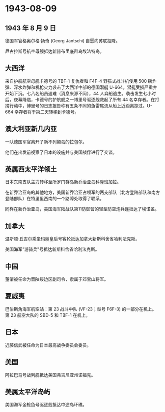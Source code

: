 # 1943-08-09

## 1943 年 8 月 9 日

德国军官格奥尔格·扬奇 (Georg Jantschi) 自愿向苏联投降。

尼古拉斯号航空母舰抵达新赫布里底群岛埃法特岛。

## 大西洋

来自护航航空母舰卡德号的 TBF-1 复仇者和 F4F-4 野猫式战斗机使用 500
磅炸弹、深水炸弹和机枪火力袭击了大西洋中部的德国潜艇
U-664。潜艇受损严重并开始下沉。七八名船员遇难（消息来源不同），44
人弃船逃生。袭击发生七小时后，夜幕降临，卡德号的护航舰之一博里号驱逐舰救起了所有
44
名幸存者。在打捞行动中，博里号的日志报告称有五条不同的鱼雷尾流从船上近距离掠过。U-664
幸存者将于第二天转移到卡德号。

## 澳大利亚新几内亚

一队德国军官离开了新不列颠岛的拉包尔。

他们在出发前视察了日本的设施并与美国战俘进行了交谈。

## 英属西太平洋领土

日本东南支队主力转移至所罗门群岛新乔治亚岛科隆班加拉。

在新乔治亚岛的其他地方，美国新乔治亚占领军的两支部队（北方登陆部队和南方登陆部队）在特里里西南的一个路障处取得了联系。

同样在新乔治亚岛，美国海军陆战队第11防御营的轻型防空炮兵连抵达了埃诺盖。

## 加拿大

温斯顿·丘吉尔乘坐玛丽皇后号客轮抵达加拿大新斯科舍省哈利法克斯。

美国海军"游骑兵"号抵达新斯科舍省哈利法克斯。

## 中国

董肇被任命为晋陕绥边区副司令，隶属于邓宝山将军。

## 夏威夷

巴伯斯角海军航空站：第 23 战斗中队 (VF-23；型号 F6F-3)
的一部分在机上。第 23 航空大队的 SBD-5 和 TBF-1 在机上。

## 日本

近藤信武被任命为日本最高战争委员会委员。

## 美国

阿拉巴马号战列舰抵达美国弗吉尼亚州诺福克。

## 美属太平洋岛屿

美国海军金枪鱼号驱逐舰抵达中途岛环礁。

